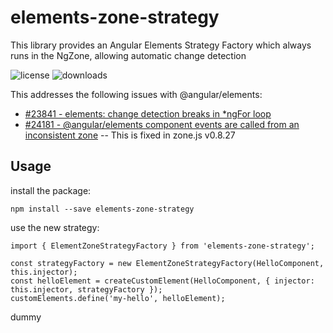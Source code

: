 # elements-zone-strategy

This library provides an Angular Elements Strategy Factory which always runs in the NgZone, allowing automatic change detection

![license](https://img.shields.io/npm/l/elements-zone-strategy.svg)   ![downloads](https://img.shields.io/npm/dt/elements-zone-strategy.svg) 

This addresses the following issues with @angular/elements:
* [#23841 - elements: change detection breaks in *ngFor loop](https://github.com/angular/angular/issues/23841)
* [#24181 - @angular/elements component events are called from an inconsistent zone](https://github.com/angular/angular/issues/24181) -- This is fixed in zone.js v0.8.27


## Usage

install the package: 

    npm install --save elements-zone-strategy

use the new strategy:

    import { ElementZoneStrategyFactory } from 'elements-zone-strategy';

    const strategyFactory = new ElementZoneStrategyFactory(HelloComponent, this.injector);
    const helloElement = createCustomElement(HelloComponent, { injector: this.injector, strategyFactory });
    customElements.define('my-hello', helloElement);

dummy

